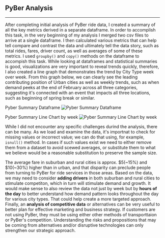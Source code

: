 ## PyBer Analysis
---

After completing initial analysis of PyBer ride data, I created a summary of all the key metrics derived in a separate dataframe. In order to accomplish this task, in the very beginning of my analysis I merged two csv files to arrive at a single dataframe. I then calculated various metrics that can help tell compare and contrast the data and ultimately tell the data story, such as total rides, fares, driver count, as well as averages of some of these metrics. I used `groupby()` and `copy()` methods on the dataframe to accompish this task. While looking at dataframes and statistical summaries is good, visualizations are very important to reveal trends quickly, therefore, I also created a line graph that demonstrates the trend by City Type week over week. From this graph below, we can clearly see the leading contributing position of Urban cities as well as weekly trends, such as when demand peeks at the end of February across all three categories, suggesting it's connected with an event that impacts all three locations, such as beginning of spring break or similar.

Pyber Summary Dataframe
![Pyber Summary Dataframe](TBC)

Pyber Summary Line Chart by week
![Pyber Summary Line Chart by week](TBC)


While I did not encounter any specific challenges durind the analysis, there can be many. As we load and examine the data, it's importnat to check for missing values or incorrect value; we can do that using, for example, `isnull()` method. In cases if such values exist we need to either remove them from a dataset to avoid scewed averages, or substitute them to what we believe would be a reasonable substitution to preserve the sample size. 

The average fare in suburban and rural cities is approx. $5(~15%) and $10(~30%) higher than in urban, and that disparity can preclude people from turning to PyBer for ride services in those areas. Based on the data, we may need to consider **adding drivers** in both suburban and rural cities to stimulate competiton, which in turn will stimulate demand and growth. It would make sense to also review the data not just by week but by **hours of the day** to better understand how demand pattern looks throughout the day for various city types. That could help create a more targeted approach. Finally, an **analysis of competitive data** or alternatives can be very useful to better plan for effective marketing and business strategy. If customers are not using PyBer, they must be using either other methods of transporttaion or PyBer's competition. Understanding the risks and propositions that may be coming from alternatives and/or disruptive technologies can only strengthen our strategic approach.  

